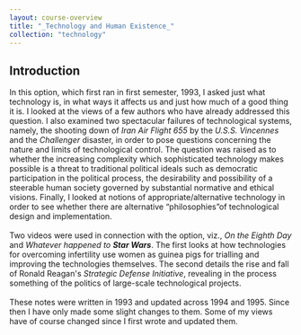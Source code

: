 ```yaml
---
layout: course-overview
title: "_Technology and Human Existence_"
collection: "technology"
---
```


## Introduction

In this option, which first ran in first semester, 1993, I asked just what technology is, in what ways it affects us and just how much of a good thing it is. I looked at the views of a few authors who have already addressed this question. I also examined two spectacular failures of technological systems, namely, the shooting down of _Iran Air Flight 655_ by the _U.S.S. Vincennes_ and the _Challenger_ disaster, in order to pose questions concerning the nature and limits of technological control. The question was raised as to whether the increasing complexity which sophisticated technology makes possible is a threat to traditional political ideals such as democratic participation in the political process, the desirability and possibility of a steerable human society governed by substantial normative and ethical visions. Finally, I looked at notions of appropriate/alternative technology in order to see whether there are alternative “philosophies”of technological design and implementation.<br><br/>Two videos were used in connection with the option, viz., _On the Eighth Day_ and _Whatever happened to **Star Wars**_. The first looks at how technologies for overcoming infertility use women as guinea pigs for trialling and improving the technologies themselves. The second details the rise and fall of Ronald Reagan's _Strategic Defense Initiative_, revealing in the process something of the politics of large-scale technological projects.<br><br/>These notes were written in 1993 and updated across 1994 and 1995. Since then I have only made some slight changes to them. Some of my views have of course changed since I first wrote and updated them.
